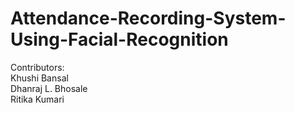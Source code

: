 # Attendance-Recording-System-Using-Facial-Recognition

Contributors:
    <br>
    Khushi Bansal
    <br>
    Dhanraj L. Bhosale
    <br>
    Ritika Kumari    